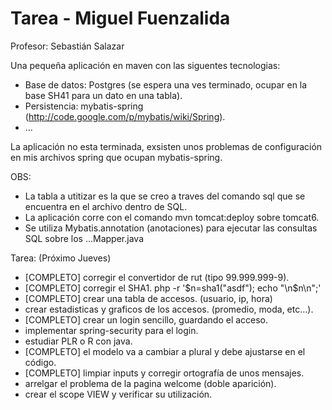 Tarea - Miguel Fuenzalida
=========================

Profesor: Sebastián Salazar

Una pequeña aplicación en maven con las siguentes tecnologias:

- Base de datos: Postgres (se espera una ves terminado, ocupar en la base SH41 para un dato en una tabla).
- Persistencia: mybatis-spring (http://code.google.com/p/mybatis/wiki/Spring).
- ...

La aplicación no esta terminada, exsisten unos problemas de configuración en mis archivos spring que ocupan mybatis-spring.

OBS:

- La tabla a utitizar es la que se creo a traves del comando sql que se encuentra en el archivo dentro de SQL.
- La aplicación corre con el comando mvn tomcat:deploy sobre tomcat6.
- Se utiliza Mybatis.annotation (anotaciones) para ejecutar las consultas SQL sobre los ...Mapper.java

Tarea: (Próximo Jueves)

- [COMPLETO] corregir el convertidor de rut (tipo 99.999.999-9).
- [COMPLETO] corregir el SHA1.  php -r '$n=sha1("asdf"); echo "\n$n\n";'
- [COMPLETO] crear una tabla de accesos. (usuario, ip, hora)
- crear estadisticas y graficos de los accesos. (promedio, moda, etc...).
- [COMPLETO] crear un login sencillo, guardando el acceso.
- implementar spring-security para el login.
- estudiar PLR o R con java.
- [COMPLETO] el modelo va a cambiar a plural y debe ajustarse en el código.
- [COMPLETO] limpiar inputs y corregir ortografía de unos mensajes.
- arrelgar el problema de la pagina welcome (doble aparición).
- crear el scope VIEW y verificar su utilización.